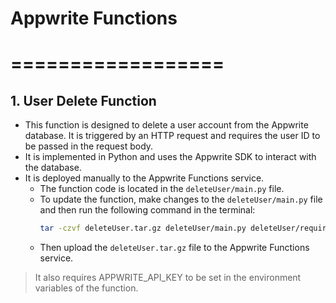 # Appwrite Functions
# ==================

## 1. User Delete Function
- This function is designed to delete a user account from the Appwrite database. It is triggered by an HTTP request and requires the user ID to be passed in the request body.
- It is implemented in Python and uses the Appwrite SDK to interact with the database.
- It is deployed manually to the Appwrite Functions service.
    - The function code is located in the `deleteUser/main.py` file.
    - To update the function, make changes to the `deleteUser/main.py` file and then run the following command in the terminal:
      ```bash
      tar -czvf deleteUser.tar.gz deleteUser/main.py deleteUser/requirements.txt
      ```
    - Then upload the `deleteUser.tar.gz` file to the Appwrite Functions service.
> It also requires APPWRITE_API_KEY to be set in the environment variables of the function.